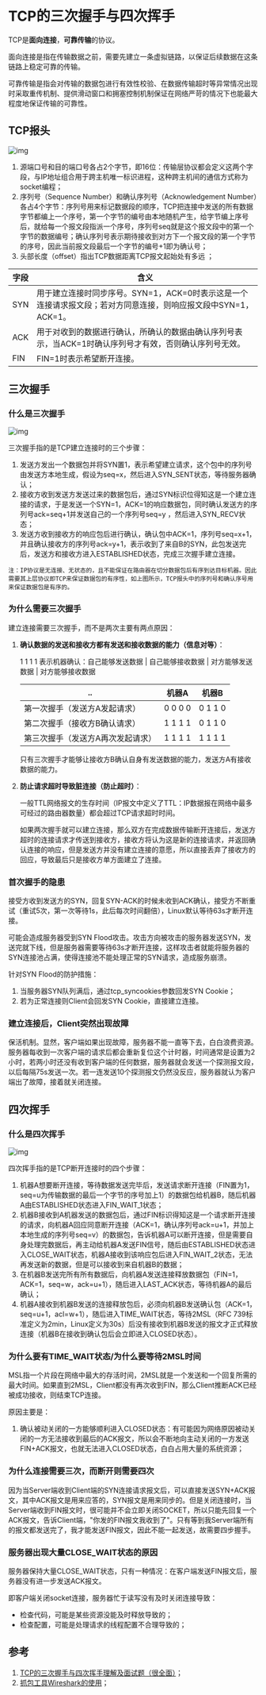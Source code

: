 # TCP的三次握手与四次挥手

TCP是**面向连接**，**可靠传输**的协议。

面向连接是指在传输数据之前，需要先建立一条虚拟链路，以保证后续数据在这条链路上稳定可靠的传输。

可靠传输是指会对传输的数据包进行有效性校验、在数据传输超时等异常情况出现时采取重传机制、提供滑动窗口和拥塞控制机制保证在网络严苛的情况下也能最大程度地保证传输的可靠性。

## TCP报头

![img](assets/u=3805840454,3194034819&fm=26&gp=0.jpg)

1. 源端口号和目的端口号各占2个字节，即16位：传输层协议都会定义这两个字段，与IP地址组合用于跨主机唯一标识进程，这种跨主机间的通信方式称为socket编程； 
2. 序列号（Sequence Number）和确认序列号（Acknowledgement Number）各占4个字节：序列号用来标记数据段的顺序，TCP把连接中发送的所有数据字节都编上一个序号，第一个字节的编号由本地随机产生，给字节编上序号后，就给每一个报文段指派一个序号，序列号seq就是这个报文段中的第一个字节的数据编号；确认序列号表示期待接收到对方下一个报文段的第一个字节的序号，因此当前报文段最后一个字节的编号+1即为确认号； 
3. 头部长度（offset）指出TCP数据距离TCP报文起始处有多远 ； 

| 字段 | 含义                                                         |
| ---- | ------------------------------------------------------------ |
| SYN  | 用于建立连接时同步序号。SYN=1，ACK=0时表示这是一个连接请求报文段；若对方同意连接，则响应报文段中SYN=1，ACK=1。 |
| ACK  | 用于对收到的数据进行确认，所确认的数据由确认序列号表示，当ACK=1时确认序列号才有效，否则确认序列号无效。 |
| FIN  | FIN=1时表示希望断开连接。                                    |

## 三次握手

### 什么是三次握手

![img](assets/20180717202520531.png)

三次握手指的是TCP建立连接时的三个步骤：

1. 发送方发出一个数据包并将SYN置1，表示希望建立请求，这个包中的序列号由发送方本地生成，假设为seq=x，然后进入SYN_SENT状态，等待服务器确认；
2. 接收方收到发送方发送过来的数据包后，通过SYN标识位得知这是一个建立连接的请求，于是发送一个SYN=1，ACK=1的响应数据包，同时确认发送方的序列号ack=seq+1并发送自己的一个序列号seq=y ，然后进入SYN_RECV状态；
3. 发送方收到接收方的响应包后进行确认，确认包中ACK=1，序列号seq=x+1，并且确认接收方的序列号ack=y+1，表示收到了来自B的SYN，此包发送完后，发送方和接收方进入ESTABLISHED状态，完成三次握手建立连接。

`注：IP协议是无连接、无状态的，且不能保证在路由器在切分数据包后有序到达目标机器。因此需要其上层协议即TCP来保证数据包的有序性，如上图所示，TCP报头中的序列号和确认序号用来保证数据包是有序的。`

### 为什么需要三次握手

建立连接需要三次握手，而不是两次主要有两点原因：

1. **确认数据的发送和接收方都有发送和接收数据的能力（信息对等）**：

   1 1 1 1 表示机器确认：自己能够发送数据 | 自己能够接收数据 | 对方能够发送数据 | 对方能够接收数据

   | ..                                | 机器A   | 机器B   |
   | --------------------------------- | ------- | ------- |
   | 第一次握手（发送方A发起请求）     | 0 0 0 0 | 0 1 1 0 |
   | 第二次握手（接收方B确认请求）     | 1 1 1 1 | 0 1 1 0 |
   | 第三次握手（发送方A再次发起请求） | 1 1 1 1 | 1 1 1 1 |

   只有三次握手才能够让接收方B确认自身有发送数据的能力，发送方A有接收数据的能力。

2. **防止请求超时导致脏连接（防止超时）**：

   一般TTL网络报文的生存时间（IP报文中定义了TTL：IP数据报在网络中最多可经过的路由器数量）都会超过TCP请求超时时间。

   如果两次握手就可以建立连接，那么双方在完成数据传输断开连接后，发送方超时的连接请求才传送到接收方，接收方将认为这是新的连接请求，并返回确认连接的响应，但是发送方并没有建立连接的意愿，所以直接丢弃了接收方的回应，导致最后只是接收方单方面建立了连接。

### 首次握手的隐患

接受方收到发送方的SYN，回复SYN-ACK的时候未收到ACK确认，接受方不断重试（重试5次，第一次等待1s，此后每次时间翻倍），Linux默认等待63s才断开连接。

可能会造成服务器受到SYN Flood攻击。攻击方向被攻击的服务器发送SYN，发送完就下线，但是服务器需要等待63s才断开连接，这样攻击者就能将服务器的SYN连接池占满，使得连接池不能处理正常的SYN请求，造成服务崩溃。

针对SYN Flood的防护措施：

1.  当服务器SYN队列满后，通过tcp_syncookies参数回发SYN Cookie；
2. 若为正常连接则Client会回发SYN Cookie，直接建立连接。

### 建立连接后，Client突然出现故障

保活机制。显然，客户端如果出现故障，服务器不能一直等下去，白白浪费资源。服务器每收到一次客户端的请求后都会重新复位这个计时器，时间通常是设置为2小时，若两小时还没有收到客户端的任何数据，服务器就会发送一个探测报文段，以后每隔75s发送一次。若一连发送10个探测报文仍然没反应，服务器就认为客户端出了故障，接着就关闭连接。

## 四次挥手

### 什么是四次挥手

![img](assets/20180717204202563.png)

四次挥手指的是TCP断开连接时的四个步骤：

1. 机器A想要断开连接，等待数据发送完毕后，发送请求断开连接（FIN置为1，seq=u为传输数据的最后一个字节的序号加上1）的数据包给机器B，随后机器A由ESTABLISHED状态进入FIN_WAIT_1状态；
2. 机器B接收到A机器发送的数据包后，通过FIN标识得知这是一个请求断开连接的请求，向机器A回应同意断开连接（ACK=1，确认序列号ack=u+1，并加上本地生成的序列号seq=v）的数据包，告诉机器A可以断开连接，但是需要自身处理完数据后，再主动给机器A发送FIN信号，随后由ESTABLISHED状态进入CLOSE_WAIT状态，机器A接收到该响应包后进入FIN_WAIT_2状态，无法再发送新的数据，但是可以接收到来自机器B的数据；
3. 在机器B发送完所有所有数据后，向机器A发送连接释放数据包（FIN=1，ACK=1，seq=w，ack=u+1），随后进入LAST_ACK状态，等待机器A的最后确认；
4. 机器A接收到机器B发送的连接释放包后，必须向机器B发送确认包（ACK=1，seq=u+1，acl=w+1），随后进入TIME_WAIT状态，等待2MSL（RFC 739标准定义为2min，Linux定义为30s）后没有接收到机器B发送的报文才正式释放连接（机器B在接收到确认包后会立即进入CLOSED状态）。

### 为什么要有TIME_WAIT状态/为什么要等待2MSL时间

MSL指一个片段在网络中最大的存活时间，2MSL就是一个发送和一个回复所需的最大时间。如果直到2MSL，Client都没有再次收到FIN，那么Client推断ACK已经被成功接收，则结束TCP连接。

原因主要是：

1. 确认被动关闭的一方能够顺利进入CLOSED状态：有可能因为网络原因被动关闭的一方无法接收到最后的ACK报文，所以会不断地向主动关闭的一方发送FIN+ACK报文，也就无法进入CLOSED状态，白白占用大量的系统资源；

### 为什么连接需要三次，而断开则需要四次

因为当Server端收到Client端的SYN连接请求报文后，可以直接发送SYN+ACK报文，其中ACK报文是用来应答的，SYN报文是用来同步的。但是关闭连接时，当Server端收到FIN报文时，很可能并不会立即关闭SOCKET，所以只能先回复一个ACK报文，告诉Client端，"你发的FIN报文我收到了"。只有等到我Server端所有的报文都发送完了，我才能发送FIN报文，因此不能一起发送，故需要四步握手。

### 服务器出现大量CLOSE_WAIT状态的原因

服务器保持大量CLOSE_WAIT状态，只有一种情况：在客户端发送FIN报文后，服务器没有进一步发送ACK报文。

即客户端关闭socket连接，服务器忙于读写没有及时关闭连接导致：

- 检查代码，可能是某些资源没能及时释放导致的；
- 检查配置，可能是处理请求的线程配置不合理导致的；

## 参考

1. [TCP的三次握手与四次挥手理解及面试题（很全面）](https://blog.csdn.net/qq_38950316/article/details/81087809)；
2. [抓包工具Wireshark的使用](https://blog.csdn.net/qq_36119192/article/details/84671638)；

